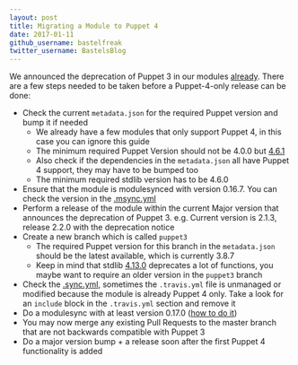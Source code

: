 ```yaml
---
layout: post
title: Migrating a Module to Puppet 4
date: 2017-01-11
github_username: bastelfreak
twitter_username: BastelsBlog
---
```



We announced the deprecation of Puppet 3 in our modules
[already](https://voxpupuli.org/blog/2016/12/22/putting-down-puppet-3/). There
are a few steps needed to be taken before a Puppet-4-only release can be done:

* Check the current `metadata.json` for the required Puppet version and bump it if needed
  * We already have a few modules that only support Puppet 4, in this case you can ignore this guide
  * The minimum required Puppet Version should not be 4.0.0 but [4.6.1](https://github.com/voxpupuli/community-triage/blob/master/modules/notes/2017-01-05.md#discussion)
  * Also check if the dependencies in the `metadata.json` all have Puppet 4 support, they may have to be bumped too
  * The minimum required stdlib version has to be 4.6.0
* Ensure that the module is modulesynced with version 0.16.7. You can check the version in the [.msync.yml](https://github.com/voxpupuli/puppet-zabbix/blob/master/.msync.yml)
* Perform a release of the module within the current Major version that announces the deprecation of Puppet 3. e.g. Current version is 2.1.3, release 2.2.0 with the deprecation notice
* Create a new branch which is called `puppet3`
  * The required Puppet version for this branch in the `metadata.json` should be the latest available, which is currently 3.8.7
  * Keep in mind that stdlib [4.13.0](https://forge.puppet.com/puppetlabs/stdlib/changelog#supported-release-4130) deprecates a lot of functions, you maybe want to require an older version in the `puppet3` branch
* Check the [.sync.yml](https://github.com/voxpupuli/puppet-tea/blob/e49d6d1ce8ba71c2123edf9fae45cde19e603ec3/.sync.yml#L3-L17), sometimes the `.travis.yml` file is unmanaged or modified because the module is already Puppet 4 only. Take a look for an `include` block in the `.travis.yml` section and remove it
* Do a modulesync with at least version 0.17.0 ([how to do it](https://github.com/voxpupuli/modulesync_config#how-to-use-it))
* You may now merge any existing Pull Requests to the master branch that are not backwards compatible with Puppet 3
* Do a major version bump + a release soon after the first Puppet 4 functionality is added
